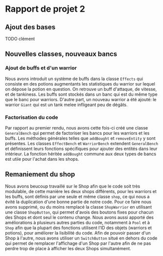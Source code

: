 # Rapport de projet 2

## Ajout des bases
TODO clément

## Nouvelles classes, nouveaux bancs
### Ajout de buffs et d'un warrior
Nous avons introduit un système de buffs dans la classe `Effects` qui consiste en des potions augmentants les statistiques du warrior sur lequel on dépose la potion en question. On retrouve un buff d'attaque, de vitesse, et de tankiness. Les buffs sont stockés dans un banc qui est du même type que le banc pour warriors. D'autre part, un nouveau warrior a été ajouté: le warrior `Giant` qui est un tank melee infligeant peu de dégâts.
### Factorisation du code
Par rapport au premier rendu, nous avons cette fois-ci créé une classe `GeneralBench` qui permet de factoriser les bancs pour les warriors et les buffs. Les méthodes générales telles que `addBought` et `removeEntity` y sont présentes. Les classes `EffectBench` et `WarriorBench` extendent `GeneralBench` et définissent leurs fonctions spécifiques pour ajouter des entités dans leur intérieur. La fonction héritée `addBought` commune aux deux types de bancs est utiie pour l'achat dans les shops.

## Remaniement du shop
Nous avons beucoup travaillé sur le Shop afin que le code soit très modulable, de cette manière les deux shops différents, pour les warriors et les buffs, sont définis par une seule et même classe `shop`, ce qui nous a évité la duplication d'une bonne partie de notre code. Pour ce faire nous avons supprimé, ou du moins remplacé la classe `ShopWarrior` en utilisant une classe `ShopButton`, qui permet d'avois des boutons fixes pour chacun des Shops et dont seul le contenu change. Nous avons aussi apporté des améliorations à plusieurs autres parties du code, notamment à `Pool` et à `Shop` afin que la plupart des fonctions utilisent l'ID des objets (warriors et potions), pour améliorer la lisibilité du code.
Afin de pouvoir passer d'un Shop à l'autre, nous avons utiliser un `SwitchButton` situé en dehors du code qui permet de remplacer l'affichage d'un Shop par l'autre afin de ne pas perdre trop de place à afficher les deux Shops simultanément.